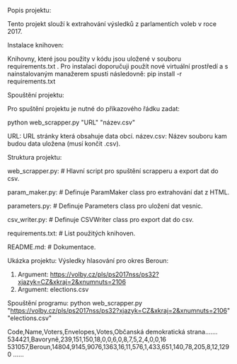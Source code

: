 Popis projektu:

Tento projekt slouží k extrahování výsledků z parlamentích voleb v roce 2017.

Instalace knihoven:

Knihovny, které jsou použity v kódu jsou uložené v souboru requirements.txt . Pro instalaci doporučuji použít nové virtuální prostředí a s nainstalovaným manažerem spusti následovně:
pip install -r requirements.txt

Spouštění projektu:

Pro spuštění projektu je nutné do příkazového řádku zadat:

python web_scrapper.py "URL" "název.csv"

URL: URL stránky která obsahuje data obcí.
název.csv: Název souboru kam budou data uložena (musí končit .csv).

Struktura projektu:

web_scrapper.py: # Hlavní script pro spuštění scrapperu a export dat do csv.

param_maker.py: # Definuje ParamMaker class pro extrahování dat z HTML.

parameters.py: # Definuje Parameters class pro uložení dat vesnic.

csv_writer.py: # Definuje CSVWriter class pro export dat do csv.

requirements.txt: # List použitých knihoven.

README.md: # Dokumentace.


Ukázka projektu:
Výsledky hlasování pro okres Beroun:
1. Argument: https://volby.cz/pls/ps2017nss/ps32?xjazyk=CZ&xkraj=2&xnumnuts=2106
2. Argument: elections.csv

Spouštění programu:
python web_scrapper.py "https://volby.cz/pls/ps2017nss/ps32?xjazyk=CZ&xkraj=2&xnumnuts=2106" "elections.csv"

Code,Name,Voters,Envelopes,Votes,Občanská demokratická strana.......
534421,Bavoryně,239,151,150,18,0,0,6,0,8,7,5,2,4,0,0,16
531057,Beroun,14804,9145,9076,1363,16,11,576,1,433,651,140,78,205,8,12,1290
......

